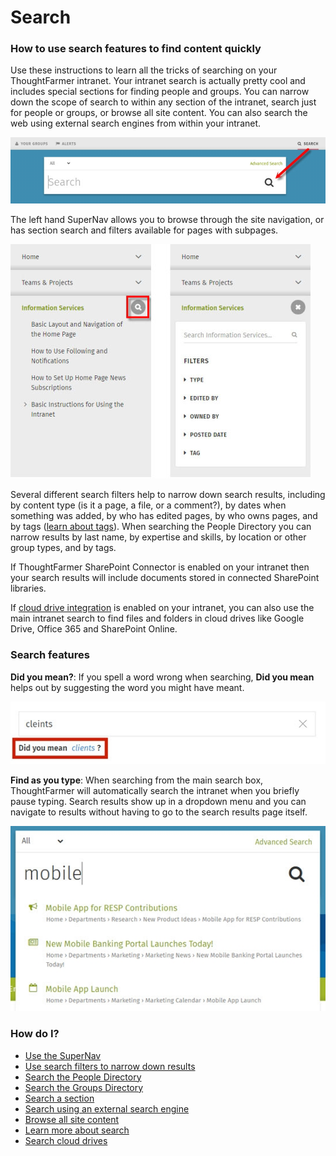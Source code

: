 # Search

### How to use search features to find content quickly

Use these instructions to learn all the tricks of searching on your ThoughtFarmer intranet. Your intranet search is actually pretty cool and includes special sections for finding people and groups. You can narrow down the scope of search to within any section of the intranet, search just for people or groups, or browse all site content. You can also search the web using external search engines from within your intranet.

![](../../.gitbook/assets/1%20%2825%29.jpg)

The left hand SuperNav allows you to browse through the site navigation, or has section search and filters available for pages with subpages.

![](../../.gitbook/assets/4%20%2838%29.jpg)

Several different search filters help to narrow down search results, including by content type \(is it a page, a file, or a comment?\), by dates when something was added, by who has edited pages, by who owns pages, and by tags \([learn about tags](../tags/)\). When searching the People Directory you can narrow results by last name, by expertise and skills, by location or other group types, and by tags.  
  
If ThoughtFarmer SharePoint Connector is enabled on your intranet then your search results will include documents stored in connected SharePoint libraries.  
  
If [cloud drive integration](../cloud-drive-integration/) is enabled on your intranet, you can also use the main intranet search to find files and folders in cloud drives like Google Drive, Office 365 and SharePoint Online.

### Search features

**Did you mean?**: If you spell a word wrong when searching, **Did you mean** helps out by suggesting the word you might have meant.

![](../../.gitbook/assets/client.jpg)

**Find as you type**: When searching from the main search box, ThoughtFarmer will automatically search the intranet when you briefly pause typing. Search results show up in a dropdown menu and you can navigate to results without having to go to the search results page itself.  


![](../../.gitbook/assets/mobile.jpg)



### How do I?

* [Use the SuperNav](use-the-supernav.md)
* [Use search filters to narrow down results](use-search-filters.md)
* [Search the People Directory](search-the-people-directory.md)
* [Search the Groups Directory](search-the-groups-directory.md)
* [Search a section](search-a-section.md)
* [Search using an external search engine](search-using-an-external-search-engine.md)
* [Browse all site content](browse-all-site-content.md)
* [Learn more about search](learn-more-about-search.md)
* [Search cloud drives](../cloud-drive-integration/search-cloud-drives.md)

